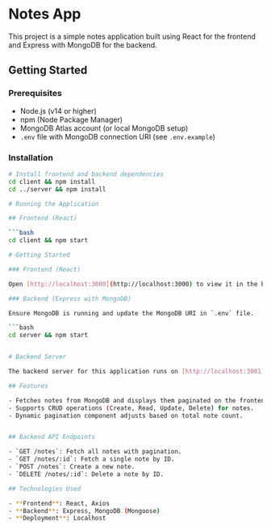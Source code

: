 # Notes App

This project is a simple notes application built using React for the frontend and Express with MongoDB for the backend.

## Getting Started

### Prerequisites

- Node.js (v14 or higher)
- npm (Node Package Manager)
- MongoDB Atlas account (or local MongoDB setup)
- `.env` file with MongoDB connection URI (see `.env.example`)

### Installation

```bash
# Install frontend and backend dependencies
cd client && npm install
cd ../server && npm install

# Running the Application

## Frontend (React)

```bash
cd client && npm start

# Getting Started

### Frontend (React)

Open [http://localhost:3000](http://localhost:3000) to view it in the browser.

### Backend (Express with MongoDB)

Ensure MongoDB is running and update the MongoDB URI in `.env` file.

```bash
cd server && npm start


# Backend Server

The backend server for this application runs on [http://localhost:3001](http://localhost:3001).

## Features

- Fetches notes from MongoDB and displays them paginated on the frontend.
- Supports CRUD operations (Create, Read, Update, Delete) for notes.
- Dynamic pagination component adjusts based on total note count.


## Backend API Endpoints

- `GET /notes`: Fetch all notes with pagination.
- `GET /notes/:id`: Fetch a single note by ID.
- `POST /notes`: Create a new note.
- `DELETE /notes/:id`: Delete a note by ID.

## Technologies Used

- **Frontend**: React, Axios
- **Backend**: Express, MongoDB (Mongoose)
- **Deployment**: Localhost
